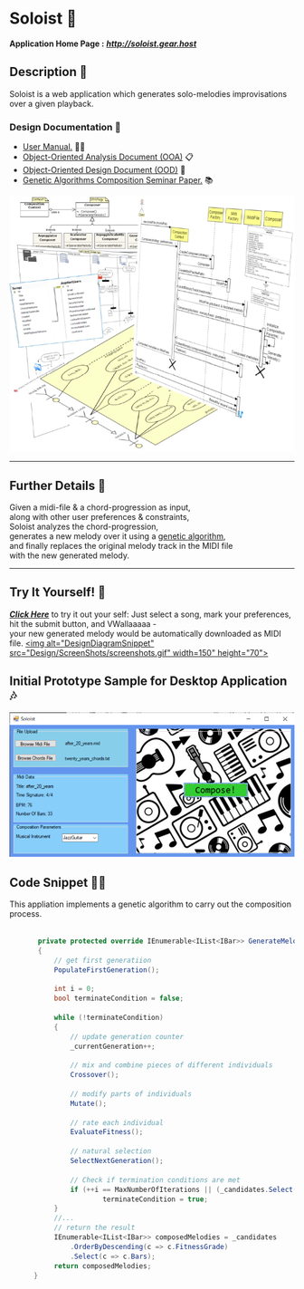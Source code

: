 
# Soloist :guitar:  
**Application Home Page :** __*http://soloist.gear.host*__  

## Description  :musical_score:  
Soloist is a web application which generates solo-melodies improvisations over a given playback.  

### Design Documentation  :memo:
* [User Manual.](Design/Documents/pdf/User-Manual.pdf) :man_teacher:
* [Object-Oriented Analysis Document (OOA)](Design/Documents/pdf/OOA-Object-Oriented-Analysis.pdf)  :clipboard:
* [Object-Oriented Design   Document (OOD)](Design/Documents/pdf/OOD-Object-Oriented-Design.pdf)    :triangular_ruler:
* [Genetic Algorithms Composition Seminar Paper.](Design/Documents/pdf/Genetic-Algorithms-For-Melody-Generation-Seminar-Paper.pdf) :books: 


![DesignDiagramSnippet](Design/ScreenShots/designMix.png)
<hr/>

## Further Details :musical_keyboard: 
Given a midi-file & a chord-progression as input,   
along with other user preferences & constraints,  
Soloist analyzes the chord-progression,    
generates a new melody over it using a [genetic algorithm](https://en.wikipedia.org/wiki/Genetic_algorithm),  
and finally replaces the original melody track in the MIDI file  
with the new generated melody.
<hr/>

## Try It Yourself! :musical_note:
[_**Click Here**_](http://soloist.gear.host/Composition/Compose) to try it out your self: 
Just select a song, mark your preferences,  
hit the submit button, and VWallaaaaa -  
your new generated melody would be automatically downloaded as MIDI file. 
  <a href="https://soloist.gear.host/Composition/Compose">
         <img alt="DesignDiagramSnippet" src="Design/ScreenShots/screenshots.gif"
              width=150" height="70"></a>


## Initial Prototype Sample for Desktop Application :notes: 
![PrototypeSample](Design/ScreenShots/prototype-screenshot.png)  


## Code Snippet :man_technologist:
This appliation implements a genetic algorithm to carry out the composition process. 
 ```csharp
 
        private protected override IEnumerable<IList<IBar>> GenerateMelody()
        {
            // get first generatiion 
            PopulateFirstGeneration();

            int i = 0;
            bool terminateCondition = false;

            while (!terminateCondition)
            {
                // update generation counter 
                _currentGeneration++;

                // mix and combine pieces of different individuals 
                Crossover();

                // modify parts of individuals 
                Mutate();

                // rate each individual 
                EvaluateFitness();

                // natural selection 
                SelectNextGeneration();

                // Check if termination conditions are met 
                if (++i == MaxNumberOfIterations || (_candidates.Select(c => c.FitnessGrade).Max() >= CuttingEvaluationGrade))
                        terminateCondition = true;                   
            }
            //...
            // return the result 
            IEnumerable<IList<IBar>> composedMelodies = _candidates
                .OrderByDescending(c => c.FitnessGrade)
                .Select(c => c.Bars);
            return composedMelodies;
       }
```



